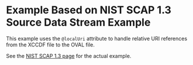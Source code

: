 # Example Based on NIST SCAP 1.3 Source Data Stream Example

This example uses the ```@localUri``` attribute to handle relative URI references from the XCCDF file to the OVAL file.

See the [NIST SCAP 1.3 page](https://csrc.nist.gov/Projects/Security-Content-Automation-Protocol/SCAP-Releases/SCAP-1-3 "NIST SCAP 1.3 page") for the actual example.